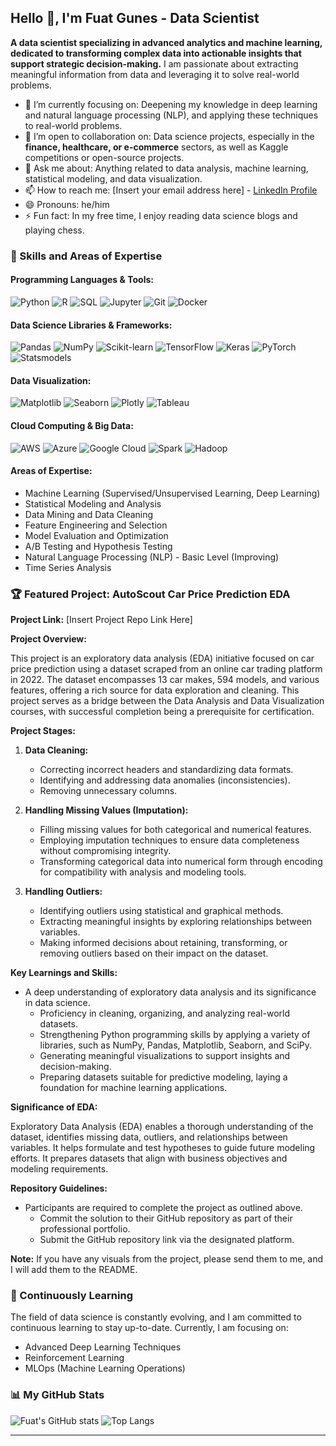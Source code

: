 ## Hello 👋, I'm Fuat Gunes - Data Scientist

**A data scientist specializing in advanced analytics and machine learning, dedicated to transforming complex data into actionable insights that support strategic decision-making.** I am passionate about extracting meaningful information from data and leveraging it to solve real-world problems.

- 🔭 I’m currently focusing on: Deepening my knowledge in deep learning and natural language processing (NLP), and applying these techniques to real-world problems.
- 👯 I’m open to collaboration on: Data science projects, especially in the **finance, healthcare, or e-commerce** sectors, as well as Kaggle competitions or open-source projects.
- 💬 Ask me about: Anything related to data analysis, machine learning, statistical modeling, and data visualization.
- 📫 How to reach me: [Insert your email address here] - [LinkedIn Profile](www.linkedin.com/in/fuat-gunes)
- 😄 Pronouns: he/him
- ⚡ Fun fact: In my free time, I enjoy reading data science blogs and playing chess.

### 💼 Skills and Areas of Expertise

#### Programming Languages & Tools:

![Python](https://img.shields.io/badge/Python-3776AB?style=for-the-badge&logo=python&logoColor=white)
![R](https://img.shields.io/badge/R-276DC3?style=for-the-badge&logo=r&logoColor=white)
![SQL](https://img.shields.io/badge/SQL-4479A1?style=for-the-badge&logo=database&logoColor=white)
![Jupyter](https://img.shields.io/badge/Jupyter-F37626?style=for-the-badge&logo=jupyter&logoColor=white)
![Git](https://img.shields.io/badge/Git-F05032?style=for-the-badge&logo=git&logoColor=white)
![Docker](https://img.shields.io/badge/Docker-2496ED?style=for-the-badge&logo=docker&logoColor=white)

#### Data Science Libraries & Frameworks:

![Pandas](https://img.shields.io/badge/Pandas-150458?style=for-the-badge&logo=pandas&logoColor=white)
![NumPy](https://img.shields.io/badge/NumPy-013243?style=for-the-badge&logo=numpy&logoColor=white)
![Scikit-learn](https://img.shields.io/badge/Scikit_Learn-F7931E?style=for-the-badge&logo=scikit-learn&logoColor=white)
![TensorFlow](https://img.shields.io/badge/TensorFlow-FF6F00?style=for-the-badge&logo=tensorflow&logoColor=white)
![Keras](https://img.shields.io/badge/Keras-D00000?style=for-the-badge&logo=keras&logoColor=white)
![PyTorch](https://img.shields.io/badge/PyTorch-EE4C2C?style=for-the-badge&logo=pytorch&logoColor=white)
![Statsmodels](https://img.shields.io/badge/Statsmodels-3776AB?style=for-the-badge)

#### Data Visualization:

![Matplotlib](https://img.shields.io/badge/Matplotlib-11557C?style=for-the-badge&logo=matplotlib&logoColor=white)
![Seaborn](https://img.shields.io/badge/Seaborn-82c6e1?style=for-the-badge)
![Plotly](https://img.shields.io/badge/Plotly-20232A?style=for-the-badge&logo=plotly&logoColor=3F4F75)
![Tableau](https://img.shields.io/badge/Tableau-E97627?style=for-the-badge&logo=tableau&logoColor=white)

#### Cloud Computing & Big Data:

![AWS](https://img.shields.io/badge/Amazon_AWS-232F3E?style=for-the-badge&logo=amazon-aws&logoColor=white)
![Azure](https://img.shields.io/badge/Azure-0078D4?style=for-the-badge&logo=microsoft-azure&logoColor=white)
![Google Cloud](https://img.shields.io/badge/Google_Cloud-4285F4?style=for-the-badge&logo=google-cloud&logoColor=white)
![Spark](https://img.shields.io/badge/Spark-F05032?style=for-the-badge&logo=apache-spark&logoColor=white)
![Hadoop](https://img.shields.io/badge/Hadoop-66CCFF?style=for-the-badge&logo=apache-hadoop&logoColor=white)

#### Areas of Expertise:

*   Machine Learning (Supervised/Unsupervised Learning, Deep Learning)
*   Statistical Modeling and Analysis
*   Data Mining and Data Cleaning
*   Feature Engineering and Selection
*   Model Evaluation and Optimization
*   A/B Testing and Hypothesis Testing
*   Natural Language Processing (NLP) - Basic Level (Improving)
*   Time Series Analysis

### 🏆 Featured Project: AutoScout Car Price Prediction EDA

**Project Link:** [Insert Project Repo Link Here]

**Project Overview:**

This project is an exploratory data analysis (EDA) initiative focused on car price prediction using a dataset scraped from an online car trading platform in 2022. The dataset encompasses 13 car makes, 594 models, and various features, offering a rich source for data exploration and cleaning. This project serves as a bridge between the Data Analysis and Data Visualization courses, with successful completion being a prerequisite for certification.

**Project Stages:**

1. **Data Cleaning:**
    *   Correcting incorrect headers and standardizing data formats.
    *   Identifying and addressing data anomalies (inconsistencies).
    *   Removing unnecessary columns.

2. **Handling Missing Values (Imputation):**
    *   Filling missing values for both categorical and numerical features.
    *   Employing imputation techniques to ensure data completeness without compromising integrity.
    *   Transforming categorical data into numerical form through encoding for compatibility with analysis and modeling tools.

3. **Handling Outliers:**
    *   Identifying outliers using statistical and graphical methods.
    *   Extracting meaningful insights by exploring relationships between variables.
    *   Making informed decisions about retaining, transforming, or removing outliers based on their impact on the dataset.

**Key Learnings and Skills:**

*   A deep understanding of exploratory data analysis and its significance in data science.
    *   Proficiency in cleaning, organizing, and analyzing real-world datasets.
    *   Strengthening Python programming skills by applying a variety of libraries, such as NumPy, Pandas, Matplotlib, Seaborn, and SciPy.
    *   Generating meaningful visualizations to support insights and decision-making.
    *   Preparing datasets suitable for predictive modeling, laying a foundation for machine learning applications.

**Significance of EDA:**

Exploratory Data Analysis (EDA) enables a thorough understanding of the dataset, identifies missing data, outliers, and relationships between variables. It helps formulate and test hypotheses to guide future modeling efforts. It prepares datasets that align with business objectives and modeling requirements.

**Repository Guidelines:**

*   Participants are required to complete the project as outlined above.
    *   Commit the solution to their GitHub repository as part of their professional portfolio.
    *   Submit the GitHub repository link via the designated platform.

**Note:** If you have any visuals from the project, please send them to me, and I will add them to the README.

### 🌱  Continuously Learning

The field of data science is constantly evolving, and I am committed to continuous learning to stay up-to-date. Currently, I am focusing on:

- Advanced Deep Learning Techniques
- Reinforcement Learning
- MLOps (Machine Learning Operations)

### 📊 My GitHub Stats

![Fuat's GitHub stats](https://github-readme-stats.vercel.app/api?username=Fuat-Gunes&show_icons=true&theme=radical&count_private=true)
![Top Langs](https://github-readme-stats.vercel.app/api/top-langs/?username=Fuat-Gunes&layout=compact&theme=radical)

---

